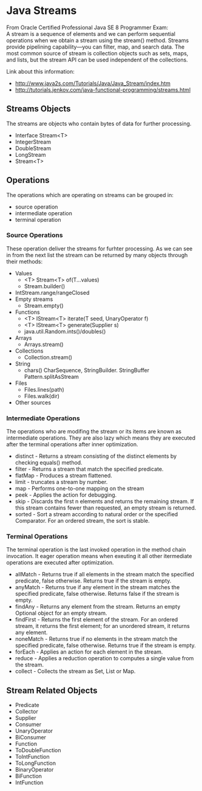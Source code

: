 # Java Streams

From Oracle Certified Professional Java SE 8 Programmer Exam:<br>
A stream is a sequence of elements and we can perform sequential operations when we obtain a stream using the stream() method. Streams provide pipelining capability—you can filter, map, and search data. The most common source of stream is collection objects such as sets, maps, and lists, but the stream API can be used independent of the collections.

Link about this information:
* http://www.java2s.com/Tutorials/Java/Java_Stream/index.htm
* http://tutorials.jenkov.com/java-functional-programming/streams.html

## Streams Objects

The streams are objects who contain bytes of data for further processing.

* Interface Stream\<T\>
* IntegerStream
* DoubleStream
* LongStream
* Stream\<T\>

## Operations

The operations which are operating on streams can be grouped in:
* source operation
* intermediate operation
* terminal operation

### Source Operations

These operation deliver the streams for furhter processing. As we can see in from the next list the stream can be returned by many objects through their methods:
  * Values
    * \<T\> Stream\<T\> of(T...values)
    * Stream.<T>builder()    
  * IntStream.range/rangeClosed
  * Empty streams
    * Stream.empty() 
  * Functions
    * \<T\> IStream\<T\> iterate(T  seed, UnaryOperator<T>  f)
    * \<T\> IStream\<T\> generate(Supplier<T> s)
    * java.util.Random.ints()/doubles()
  * Arrays
    * Arrays.stream()
  * Collections
    * Collection.stream()
  * String
    * chars()
    CharSequence, StringBuilder. StringBuffer
    Pattern.splitAsStream
  * Files
    * Files.lines(path)
    * Files.walk(dir)
  * Other sources

### Intermediate Operations

The operations who are modifing the stream or its items are known as intermediate operations. They are also lazy which means they are executed after the terminal operations after inner optimization.

  * distinct - Returns a stream consisting of the distinct elements by checking equals() method.
  * filter - Returns a stream that match the specified predicate.
  * flatMap - Produces a stream flattened.
  * limit - truncates a stream by number.
  * map - Performs one-to-one mapping on the stream
  * peek - Applies the action for debugging.
  * skip - Discards the first n elements and returns the remaining stream. If this stream contains fewer than requested, an empty stream is returned.
  * sorted - Sort a stream according to natural order or the specified Comparator. For an ordered stream, the sort is stable.

### Terminal Operations

The terminal operation is the last invoked operation in the method chain invocation. It eager operation means when exeuting it all other itermediate operations are executed after optimization.

  * allMatch - Returns true if all elements in the stream match the specified predicate, false otherwise. Returns true if the stream is empty.
  * anyMatch - Returns true if any element in the stream matches the specified predicate, false otherwise. Returns false if the stream is empty.
  * findAny - Returns any element from the stream. Returns an empty Optional object for an empty stream.
  * findFirst - Returns the first element of the stream. For an ordered stream, it returns the first element; for an unordered stream, it returns any element.
  * noneMatch - Returns true if no elements in the stream match the specified predicate, false otherwise. Returns true if the stream is empty.
  * forEach - Applies an action for each element in the stream.
  * reduce - Applies a reduction operation to computes a single value from the stream.
  * collect - Collects the stream as Set, List or Map.

## Stream Related Objects
 
 * Predicate
 * Collector
 * Supplier
 * Consumer
 * UnaryOperator
 * BiConsumer
 * Function
 * ToDoubleFunction
 * ToIntFunction
 * ToLongFunction
 * BinaryOperator
 * BiFunction 
 * IntFunction
